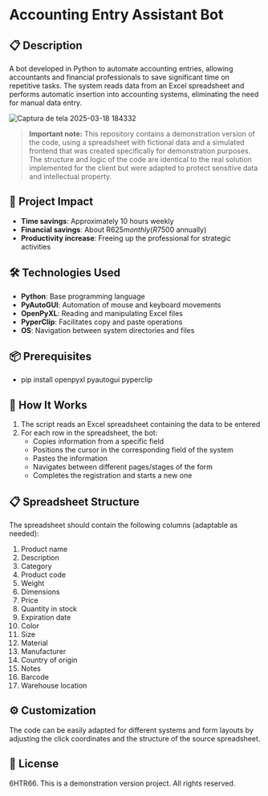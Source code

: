 # Accounting Entry Assistant Bot

## 📋 Description
A bot developed in Python to automate accounting entries, allowing accountants and financial professionals to save significant time on repetitive tasks. The system reads data from an Excel spreadsheet and performs automatic insertion into accounting systems, eliminating the need for manual data entry.

![Captura de tela 2025-03-18 184332](https://github.com/user-attachments/assets/5f6b0381-f84c-40ba-a892-8d43b4374cbf)

> **Important note:** This repository contains a demonstration version of the code, using a spreadsheet with fictional data and a simulated frontend that was created specifically for demonstration purposes. The structure and logic of the code are identical to the real solution implemented for the client but were adapted to protect sensitive data and intellectual property.

## 🚀 Project Impact
- **Time savings**: Approximately 10 hours weekly
- **Financial savings**: About R$625 monthly (R$7500 annually)
- **Productivity increase**: Freeing up the professional for strategic activities

## 🛠️ Technologies Used
- **Python**: Base programming language
- **PyAutoGUI**: Automation of mouse and keyboard movements
- **OpenPyXL**: Reading and manipulating Excel files
- **PyperClip**: Facilitates copy and paste operations
- **OS**: Navigation between system directories and files

## 📦 Prerequisites
- pip install openpyxl pyautogui pyperclip

## 🔧 How It Works
1. The script reads an Excel spreadsheet containing the data to be entered
2. For each row in the spreadsheet, the bot:
   - Copies information from a specific field
   - Positions the cursor in the corresponding field of the system
   - Pastes the information
   - Navigates between different pages/stages of the form
   - Completes the registration and starts a new one

## 📋 Spreadsheet Structure
The spreadsheet should contain the following columns (adaptable as needed):
1. Product name
2. Description
3. Category
4. Product code
5. Weight
6. Dimensions
7. Price
8. Quantity in stock
9. Expiration date
10. Color
11. Size
12. Material
13. Manufacturer
14. Country of origin
15. Notes
16. Barcode
17. Warehouse location

## ⚙️ Customization
The code can be easily adapted for different systems and form layouts by adjusting the click coordinates and the structure of the source spreadsheet.

## 📄 License
6HTR66. 
This is a demonstration version project. All rights reserved.
